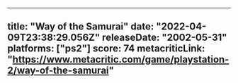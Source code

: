 
---
title: "Way of the Samurai"
date: "2022-04-09T23:38:29.056Z"
releaseDate: "2002-05-31"
platforms: ["ps2"]
score: 74
metacriticLink: "https://www.metacritic.com/game/playstation-2/way-of-the-samurai"
---
